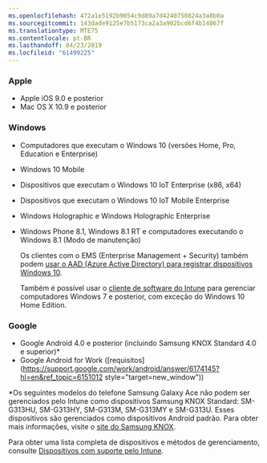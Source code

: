 ```yaml
---
ms.openlocfilehash: 472a1e5192b9054c9d89a7d4240750824a3a8b0a
ms.sourcegitcommit: 143dade9125e7b5173ca2a3a902bcd6f4b14067f
ms.translationtype: MTE75
ms.contentlocale: pt-BR
ms.lasthandoff: 04/23/2019
ms.locfileid: "61499225"
---
```



### <a name="apple"></a>Apple
  - Apple iOS 9.0 e posterior
  - Mac OS X 10.9 e posterior

### <a name="windows"></a>Windows
- Computadores que executam o Windows 10 (versões Home, Pro, Education e Enterprise)
- Windows 10 Mobile
- Dispositivos que executam o Windows 10 IoT Enterprise (x86, x64)
- Dispositivos que executam o Windows 10 IoT Mobile Enterprise
- Windows Holographic e Windows Holographic Enterprise
- Windows Phone 8.1, Windows 8.1 RT e computadores executando o Windows 8.1 (Modo de manutenção)

  Os clientes com o EMS (Enterprise Management + Security) também podem [usar o AAD (Azure Active Directory) para registrar dispositivos Windows 10](/intune-classic/deploy-use/set-up-windows-device-management-with-microsoft-intune#azure-active-directory-enrollment).

  Também é possível usar o [cliente de software do Intune](/intune-classic/deploy-use/manage-windows-pcs-with-microsoft-intune) para gerenciar computadores Windows 7 e posterior, com exceção do Windows 10 Home Edition.

### <a name="google"></a>Google
- Google Android 4.0 e posterior (incluindo Samsung KNOX Standard 4.0 e superior)*
- Google Android for Work ([requisitos](https://support.google.com/work/android/answer/6174145?hl=en&ref_topic=6151012 style="target=new_window"))

*Os seguintes modelos do telefone Samsung Galaxy Ace não podem ser gerenciados pelo Intune como dispositivos Samsung KNOX Standard: SM-G313HU, SM-G313HY, SM-G313M, SM-G313MY e SM-G313U. Esses dispositivos são gerenciados como dispositivos Android padrão. Para obter mais informações, visite o [site do Samsung KNOX](https://www.samsungknox.com/en).

Para obter uma lista completa de dispositivos e métodos de gerenciamento, consulte [Dispositivos com suporte pelo Intune](/intune/supported-devices-browsers#intune-supported-devices).
